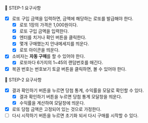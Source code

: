 🎯 STEP-1 요구사항

- [x] 로또 구입 금액을 입력하면, 금액에 해당하는 로또를 발급해야 한다.
  - [x] 로또 1장의 가격은 1,000원이다.
  - [x] 로또 구입 금액을 입력한다.
  - [x] 엔터를 치거나 확인 버튼을 클릭한다.
  - [x] 몇개 구매했는지 안내메세지를 띄운다.
  - [x] 로또 아이콘을 띄운다.
- [x] 소비자는 **자동 구매**를 할 수 있어야 한다.
  - [x] 로또마다 6가지의 1~45의 랜덤번호를 매긴다.
- [x] 복권 번호는 번호보기 토글 버튼을 클릭하면, 볼 수 있어야 한다.

🎯 STEP-2 요구사항

- [x] 결과 확인하기 버튼을 누르면 당첨 통계, 수익률을 모달로 확인할 수 있다.
  - [x] 결과 확인하기 버튼을 누르면 당첨 통계 모달창을 띄운다.
  - [x] 수익률을 계산하여 모달창에 띄운다.
- [x] 로또 당첨 금액은 고정되어 있는 것으로 가정한다.
- [ ] 다시 시작하기 버튼을 누르면 초기화 되서 다시 구매를 시작할 수 있다.
